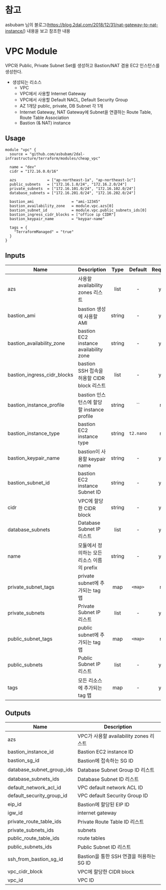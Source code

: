 # 참고
asbubam 님의 블로그(https://blog.2dal.com/2018/12/31/nat-gateway-to-nat-instance/) 내용을 보고 참조한 내용

# VPC Module
VPC와 Public, Private Subnet Set를 생성하고 Bastion/NAT 겸용 EC2 인스턴스를 생성한다.

* 생성되는 리소스
    * VPC
    * VPC에서 사용할 Internet Gateway
    * VPC에서 사용할 Default NACL, Default Security Group
    * AZ 1개당 public, private, DB Subnet 각 1개
    * Internet Gateway, NAT Gateway에 Subnet을 연결하는 Route Table, Route Table Association 
    * Bastion (& NAT) instance

## Usage
```
module "vpc" {
  source = "github.com/asbubam/2dal-infrastructure/terraform/modules/cheap_vpc"

  name = "dev"
  cidr = "172.16.0.0/16"

  azs              = ["ap-northeast-1a", "ap-northeast-1c"]
  public_subnets   = ["172.16.1.0/24", "172.16.2.0/24"]
  private_subnets  = ["172.16.101.0/24", "172.16.102.0/24"]
  database_subnets = ["172.16.201.0/24", "172.16.202.0/24"]

  bastion_ami                 = "ami-12345"
  bastion_availability_zone   = module.vpc.azs[0]
  bastion_subnet_id           = module.vpc.public_subnets_ids[0]
  bastion_ingress_cidr_blocks = ["office ip CIDR"]
  bastion_keypair_name        = "keypar-name"

  tags = {
    "TerraformManaged" = "true"
  }
}
```

## Inputs

| Name | Description | Type | Default | Required |
|------|-------------|:----:|:-----:|:-----:|
| azs | 사용할 availability zones 리스트 | list | - | yes |
| bastion\_ami | bastion 생성에 사용할 AMI | string | - | yes |
| bastion\_availability\_zone | bastion EC2 instance availability zone | string | - | yes |
| bastion\_ingress\_cidr\_blocks | bastion SSH 접속을 허용할 CIDR block 리스트 | list | - | yes |
| bastion\_instance\_profile | bastion 인스턴스에 할당할 instance profile | string | `` | no |
| bastion\_instance\_type | bastion EC2 instance type | string | `t2.nano` | no |
| bastion\_keypair\_name | bastion이 사용할 keypair name | string | - | yes |
| bastion\_subnet\_id | bastion EC2 instance Subnet ID | string | - | yes |
| cidr | VPC에 할당한 CIDR block | string | - | yes |
| database\_subnets | Database Subnet IP 리스트 | list | - | yes |
| name | 모듈에서 정의하는 모든 리소스 이름의 prefix | string | - | yes |
| private\_subnet\_tags | private subnet에 추가되는 tag 맵 | map | `<map>` | no |
| private\_subnets | Private Subnet IP 리스트 | list | - | yes |
| public\_subnet\_tags | public subnet에 추가되는 tag 맵 | map | `<map>` | no |
| public\_subnets | Public Subnet IP 리스트 | list | - | yes |
| tags | 모든 리소스에 추가되는 tag 맵 | map | - | yes |

## Outputs

| Name | Description |
|------|-------------|
| azs | VPC가 사용할 availability zones 리스트 |
| bastion_instance_id | Bastion EC2 instance ID |
| bastion_sg_id | Bastion에 접속하는 SG ID |
| database_subnet_group_ids | Database Subnet Group ID 리스트 |
| database_subnets_ids | Database Subnet ID 리스트 |
| default_network_acl_id | VPC default network ACL ID |
| default_security_group_id | VPC default Security Group ID |
| eip_id | Bastion에 할당된 EIP ID |
| igw_id | internet gateway |
| private_route_table_ids | Private Route Table ID 리스트 |
| private_subnets_ids | subnets |
| public_route_table_ids | route tables |
| public_subnets_ids | Public Subnet ID 리스트 |
| ssh_from_bastion_sg_id | Bastion을 통한 SSH 연결을 허용하는 SG ID |
| vpc_cidr_block | VPC에 할당한 CIDR block |
| vpc_id | VPC ID |
